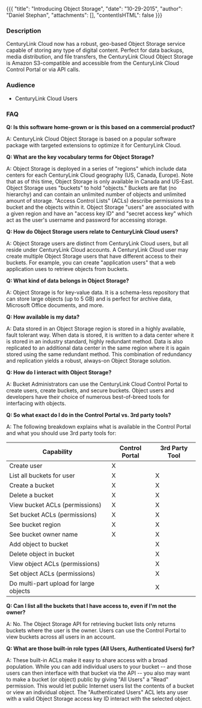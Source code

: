 {{{
  "title": "Introducing Object Storage",
  "date": "10-29-2015",
  "author": "Daniel Stephan",
  "attachments": [],
  "contentIsHTML": false
}}}

### Description
CenturyLink Cloud now has a robust, geo-based Object Storage service capable of storing any type of digital content. Perfect for data backups, media distribution, and file transfers, the CenturyLink Cloud Object Storage is Amazon S3-compatible and accessible from the CenturyLink Cloud Control Portal or via API calls.

### Audience
* CenturyLink Cloud Users

### FAQ
**Q: Is this software home-grown or is this based on a commercial product?**

A: CenturyLink Cloud Object Storage is based on a popular software package with targeted extensions to optimize it for CenturyLink Cloud.

**Q: What are the key vocabulary terms for Object Storage?**

A: Object Storage is deployed in a series of "regions" which include data centers for each CenturyLink Cloud geography (US, Canada, Europe). Note that as of this time, Object Storage is only available in Canada and US-East. Object Storage uses "buckets" to hold "objects." Buckets are flat (no hierarchy) and can contain an unlimited number of objects and unlimited amount of storage. "Access Control Lists" (ACLs) describe permissions to a bucket and the objects within it. Object Storage "users" are associated with a given region and have an "access key ID" and "secret access key" which act as the user's username and password for accessing storage.

**Q: How do Object Storage users relate to CenturyLink Cloud users?**

A: Object Storage users are distinct from CenturyLink Cloud users, but all reside under CenturyLink Cloud accounts. A CenturyLink Cloud user may create multiple Object Storage users that have different access to their buckets. For example, you can create "application users" that a web application uses to retrieve objects from buckets.

**Q: What kind of data belongs in Object Storage?**

A: Object Storage is for key-value data. It is a schema-less repository that can store large objects (up to 5 GB) and is perfect for archive data, Microsoft Office documents, and more.

**Q: How available is my data?**

A: Data stored in an Object Storage region is stored in a highly available, fault tolerant way. When data is stored, it is written to a data center where it is stored in an industry standard, highly redundant method. Data is also replicated to an additional data center in the same region where it is again stored using the same redundant method. This combination of redundancy and replication yields a robust, always-on Object Storage solution.

**Q: How do I interact with Object Storage?**

A: Bucket Administrators can use the CenturyLink Cloud Control Portal to create users, create buckets, and secure buckets. Object users and developers have their choice of numerous best-of-breed tools for interfacing with objects.

**Q: So what exact do I do in the Control Portal vs. 3rd party tools?**

A: The following breakdown explains what is available in the Control Portal and what you should use 3rd party tools for:

**Capability**|**Control Portal**|**3rd Party Tool**
--------------|------------------|------------------
Create user|X|
List all buckets for user|X|X
Create a bucket|X|X
Delete a bucket|X|X
View bucket ACLs (permissions)|X|X
Set bucket ACLs (permissions)|X|X
See bucket region|X|X
See bucket owner name|X|X
Add object to bucket||X
Delete object in bucket||X
View object ACLs (permissions)||X
Set object ACLs (permissions)||X
Do multi-part upload for large objects||X

**Q: Can I list all the buckets that I have access to, even if I'm not the owner?**

A: No. The Object Storage API for retrieving bucket lists only returns buckets where the user is the owner. Users can use the Control Portal to view buckets across all users in an account.

**Q: What are those built-in role types (All Users, Authenticated Users) for?**

A: These built-in ACLs make it easy to share access with a broad population. While you can add individual users to your bucket -- and those users can then interface with that bucket via the API -- you also may want to make a bucket (or object) public by giving "All Users" a "Read" permission. This would let public Internet users list the contents of a bucket or view an individual object. The "Authenticated Users" ACL lets any user with a valid Object Storage access key ID interact with the selected object.
